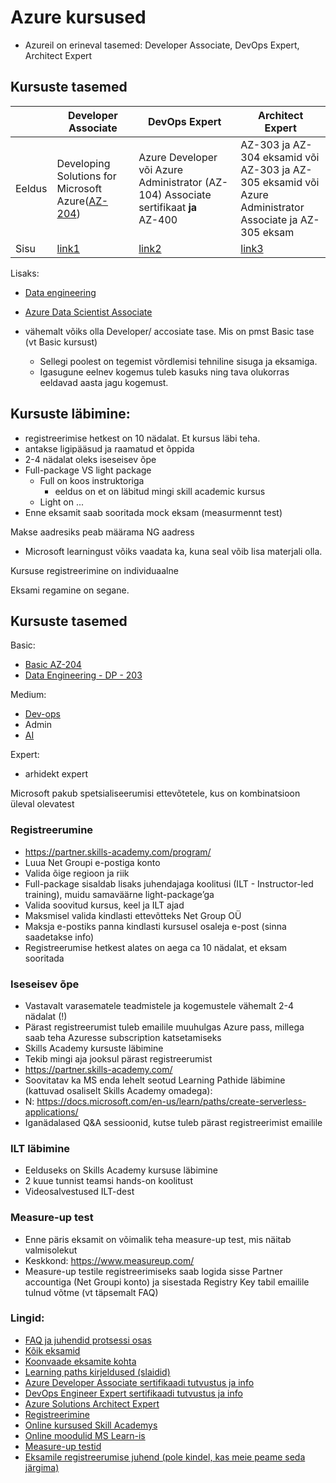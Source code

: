 # Azure kursused

-   Azureil on erineval tasemed: Developer Associate, DevOps Expert, Architect Expert

## Kursuste tasemed

|        | Developer Associate                                                                                                    | DevOps Expert                                                                             | Architect Expert                                                                                                  |
| ------ | ---------------------------------------------------------------------------------------------------------------------- | ----------------------------------------------------------------------------------------- | ----------------------------------------------------------------------------------------------------------------- |
| Eeldus | Developing Solutions for Microsoft Azure([AZ-204](https://docs.microsoft.com/en-us/learn/certifications/exams/az-204)) | Azure Developer või Azure Administrator (AZ-104) Associate sertifikaat **ja** <br> AZ-400 | AZ-303 ja AZ-304 eksamid või <br> AZ-303 ja AZ-305 eksamid või <br> Azure Administrator Associate ja AZ-305 eksam |
| Sisu   | [link1](https://query.prod.cms.rt.microsoft.com/cms/api/am/binary/RE3VJUJ)                                             | [link2](https://query.prod.cms.rt.microsoft.com/cms/api/am/binary/RE3VP84)                | [link3](https://query.prod.cms.rt.microsoft.com/cms/api/am/binary/RE3VJUW)                                        |

Lisaks:

-   [Data engineering](https://docs.microsoft.com/en-us/learn/certifications/exams/dp-203)

-   [Azure Data Scientist Associate](https://docs.microsoft.com/en-us/learn/certifications/azure-data-scientist/)

-   vähemalt võiks olla Developer/ accosiate tase. Mis on pmst Basic tase (vt Basic kursust)
    -   Sellegi poolest on tegemist võrdlemisi tehniline sisuga ja eksamiga.
    -   Igasugune eelnev kogemus tuleb kasuks ning tava olukorras eeldavad aasta jagu kogemust.

## Kursuste läbimine:

-   registreerimise hetkest on 10 nädalat. Et kursus läbi teha.
-   antakse ligipääsud ja raamatud et õppida
-   2-4 nädalat oleks iseseisev õpe
-   Full-package VS light package
    -   Full on koos instruktoriga
        -   eeldus on et on läbitud mingi skill academic kursus
    -   Light on ...
-   Enne eksamit saab sooritada mock eksam (measurmennt test)

Makse aadresiks peab määrama NG aadress

-   Microsoft learningust võiks vaadata ka, kuna seal võib lisa materjali olla.

Kursuse registreerimine on individuaalne

Eksami regamine on segane.

## Kursuste tasemed

Basic:

-   [Basic AZ-204](https://docs.microsoft.com/en-us/learn/certifications/exams/az-204)
-   [Data Engineering - DP - 203](https://docs.microsoft.com/en-us/learn/certifications/exams/dp-203)

Medium:

-   [Dev-ops](https://docs.microsoft.com/en-us/learn/certifications/exams/az-400)
-   Admin
-   [AI](https://docs.microsoft.com/en-us/learn/certifications/exams/ai-102)

Expert:

-   arhidekt expert

Microsoft pakub spetsialiseerumisi ettevõtetele, kus on kombinatsioon üleval olevatest

### Registreerumine

-   https://partner.skills-academy.com/program/
-   Luua Net Groupi e-postiga konto
-   Valida õige regioon ja riik
-   Full-package sisaldab lisaks juhendajaga koolitusi (ILT - Instructor-led training), muidu samaväärne light-package’ga
-   Valida soovitud kursus, keel ja ILT ajad
-   Maksmisel valida kindlasti ettevõtteks Net Group OÜ
-   Maksja e-postiks panna kindlasti kursusel osaleja e-post (sinna saadetakse info)
-   Registreerumise hetkest alates on aega ca 10 nädalat, et eksam sooritada

### Iseseisev õpe

-   Vastavalt varasematele teadmistele ja kogemustele vähemalt 2-4 nädalat (!)
-   Pärast registreerumist tuleb emailile muuhulgas Azure pass, millega saab teha Azuresse subscription katsetamiseks
-   Skills Academy kursuste läbimine
-   Tekib mingi aja jooksul pärast registreerumist
-   https://partner.skills-academy.com/
-   Soovitatav ka MS enda lehelt seotud Learning Pathide läbimine (kattuvad osaliselt Skills Academy omadega):
-   N: https://docs.microsoft.com/en-us/learn/paths/create-serverless-applications/
-   Iganädalased Q&A sessioonid, kutse tuleb pärast registreerimist emailile

### ILT läbimine

-   Eelduseks on Skills Academy kursuse läbimine
-   2 kuue tunnist teamsi hands-on koolitust
-   Videosalvestused ILT-dest

### Measure-up test

-   Enne päris eksamit on võimalik teha measure-up test, mis näitab valmisolekut
-   Keskkond: https://www.measureup.com/
-   Measure-up testile registreerimiseks saab logida sisse Partner accountiga (Net Groupi konto) ja sisestada Registry Key tabil emailile tulnud võtme (vt täpsemalt FAQ)

### Lingid:

-   [FAQ ja juhendid protsessi osas](https://partner.skills-academy.com/frequently-asked-questions/)
-   [Kõik eksamid](https://docs.microsoft.com/en-us/learn/certifications/browse/)
-   [Koonvaade eksamite kohta](https://query.prod.cms.rt.microsoft.com/cms/api/am/binary/RE2PjDI)
-   [Learning paths kirjeldused (slaidid)](https://query.prod.cms.rt.microsoft.com/cms/api/am/binary/RE4J5ea)
-   [Azure Developer Associate sertifikaadi tutvustus ja info](https://docs.microsoft.com/en-us/learn/certifications/azure-developer/)
-   [DevOps Engineer Expert sertifikaadi tutvustus ja info]()
-   [Azure Solutions Architect Expert]()
-   [Registreerimine](https://partner.skills-academy.com/program/)
-   [Online kursused Skill Academys](https://partner.skills-academy.com/program/)
-   [Online moodulid MS Learn-is]()
-   [Measure-up testid]()
-   [Eksamile registreerumise juhend (pole kindel, kas meie peame seda järgima)](https://docs.microsoft.com/en-us/learn/certifications/register-schedule-exam)
